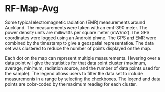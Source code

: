 # RF-Map-Avg

Some typical electromagnetic radiation (EMR) measurements around Auckland. The measurements were taken with an emf-390 meter. The power density units are milliwatts per square meter (mW/m2). The GPS coordinates were logged using an Android phone. The GPS and EMR were combined by the timestamp to give a geospatial representation. The data set was clustered to reduce the number of points displayed on the map.

Each dot on the map can represent multiple measurements. Hovering over a data point will give the statistics for that data point cluster (maximum, average, minimum, radiation source, and the number of data points used for the sample). The legend allows users to filter the data set to include measurements in a range by selecting the checkboxes. The legend and data points are color-coded by the maximum reading for each cluster.
